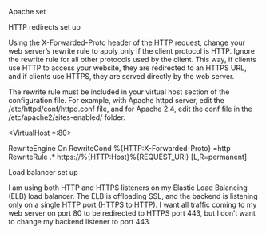 Apache set

HTTP redirects set up

Using the X-Forwarded-Proto header of the HTTP request, change your web server’s rewrite rule to apply only if the client protocol is HTTP. Ignore the rewrite rule for all other protocols used by the client.
This way, if clients use HTTP to access your website, they are redirected to an HTTPS URL, and if clients use HTTPS, they are served directly by the web server.

The rewrite rule must be included in your virtual host section of the configuration file. For example, with Apache httpd server, edit the /etc/httpd/conf/httpd.conf file, and for Apache 2.4, edit the conf file in the /etc/apache2/sites-enabled/ folder.

<VirtualHost *:80>

RewriteEngine On
RewriteCond %{HTTP:X-Forwarded-Proto} =http
RewriteRule .* https://%{HTTP:Host}%{REQUEST_URI} [L,R=permanent]

</VirtualHost>

Load balancer set up

I am using both HTTP and HTTPS listeners on my Elastic Load Balancing (ELB) load balancer. The ELB is offloading SSL, and the backend is listening only on a single HTTP port (HTTPS to HTTP). I want all traffic coming to my web server on port 80 to be redirected to HTTPS port 443, but I don’t want to change my backend listener to port 443.
